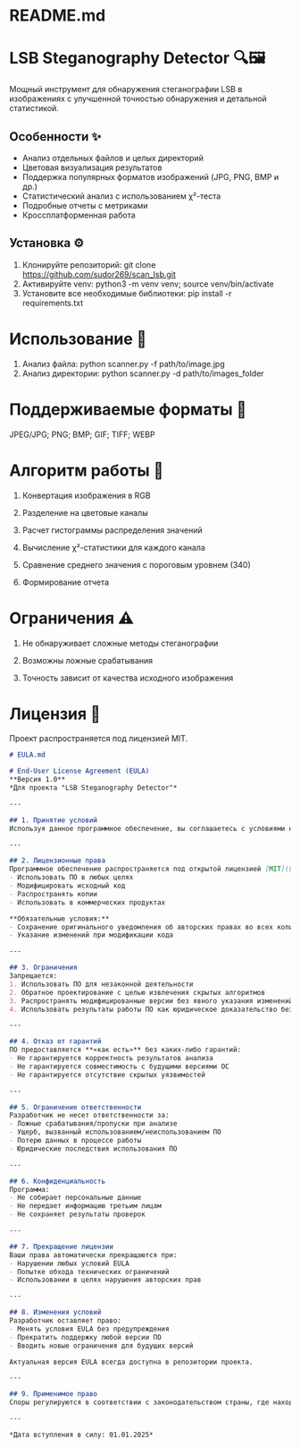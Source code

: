 # README.md

# LSB Steganography Detector 🔍🖼️

Мощный инструмент для обнаружения стеганографии LSB в изображениях с улучшенной точностью обнаружения и детальной статистикой.

## Особенности ✨

- Анализ отдельных файлов и целых директорий
- Цветовая визуализация результатов
- Поддержка популярных форматов изображений (JPG, PNG, BMP и др.)
- Статистический анализ с использованием χ²-теста
- Подробные отчеты с метриками
- Кроссплатформенная работа

## Установка ⚙️

1. Клонируйте репозиторий:
git clone https://github.com/sudor269/scan_lsb.git
2. Активируйте venv:
python3 -m venv venv; source venv/bin/activate
3. Установите все необходимые библиотеки:
pip install -r requirements.txt

# Использование 🚀
1. Анализ файла:
python scanner.py -f path/to/image.jpg
2. Анализ директории:
python scanner.py -d path/to/images_folder

# Поддерживаемые форматы 📁
JPEG/JPG; PNG; BMP; GIF; TIFF; WEBP

# Алгоритм работы 🧠
1. Конвертация изображения в RGB

2. Разделение на цветовые каналы

3. Расчет гистограммы распределения значений

4. Вычисление χ²-статистики для каждого канала

5. Сравнение среднего значения с пороговым уровнем (340)

6. Формирование отчета

# Ограничения ⚠️
1. Не обнаруживает сложные методы стеганографии

2. Возможны ложные срабатывания

3. Точность зависит от качества исходного изображения

# Лицензия 📄
Проект распространяется под лицензией MIT.


```markdown
# EULA.md

# End-User License Agreement (EULA)  
**Версия 1.0**  
*Для проекта "LSB Steganography Detector"*

---

## 1. Принятие условий  
Используя данное программное обеспечение, вы соглашаетесь с условиями настоящего соглашения. Если вы не согласны с любыми пунктами, использование ПО запрещено.

---

## 2. Лицензионные права  
Программное обеспечение распространяется под открытой лицензией [MIT](LICENSE.md), которая предоставляет вам право:  
- Использовать ПО в любых целях  
- Модифицировать исходный код  
- Распространять копии  
- Использовать в коммерческих продуктах  

**Обязательные условия:**  
- Сохранение оригинального уведомления об авторских правах во всех копиях  
- Указание изменений при модификации кода  

---

## 3. Ограничения  
Запрещается:  
1. Использовать ПО для незаконной деятельности  
2. Обратное проектирование с целью извлечения скрытых алгоритмов  
3. Распространять модифицированные версии без явного указания изменений  
4. Использовать результаты работы ПО как юридическое доказательство без экспертной проверки  

---

## 4. Отказ от гарантий  
ПО предоставляется **«как есть»** без каких-либо гарантий:  
- Не гарантируется корректность результатов анализа  
- Не гарантируется совместимость с будущими версиями ОС  
- Не гарантируется отсутствие скрытых уязвимостей  

---

## 5. Ограничение ответственности  
Разработчик не несет ответственности за:  
- Ложные срабатывания/пропуски при анализе  
- Ущерб, вызванный использованием/неиспользованием ПО  
- Потерю данных в процессе работы  
- Юридические последствия использования ПО  

---

## 6. Конфиденциальность  
Программа:  
- Не собирает персональные данные  
- Не передает информацию третьим лицам  
- Не сохраняет результаты проверок  

---

## 7. Прекращение лицензии  
Ваши права автоматически прекращаются при:  
- Нарушении любых условий EULA  
- Попытке обхода технических ограничений  
- Использовании в целях нарушения авторских прав  

---

## 8. Изменения условий  
Разработчик оставляет право:  
- Менять условия EULA без предупреждения  
- Прекратить поддержку любой версии ПО  
- Вводить новые ограничения для будущих версий  

Актуальная версия EULA всегда доступна в репозитории проекта.  

---

## 9. Применимое право  
Споры регулируются в соответствии с законодательством страны, где находится репозиторий проекта.  

---

*Дата вступления в силу: 01.01.2025*  
